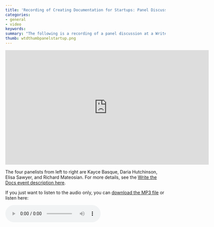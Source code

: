 ```yaml
---
title: 'Recording of Creating Documentation for Startups: Panel Discussion &mdash; Write the Docs San Francisco'
categories:
- general
- video
keywords: 
summary: "The following is a recording of a panel discussion at a Write the Docs San Francisco meetup held Dec 17, 2015. The topic is on creating documentation for startups."
thumb: wtdthumbpanelstartup.png
---
```


<iframe width="640" height="360" src="https://www.youtube.com/embed/ZMc_GAg1i3A" frameborder="0" allowfullscreen></iframe>

The four panelists from left to right are Kayce Basque, Daria Hutchinson, Elisa Sawyer, and Richard Mateosian. For more details, see the [Write the Docs event description here](http://www.meetup.com/Write-the-Docs/events/226495517/).

If you just want to listen to the audio only, you can <a href="http://www.podtrac.com/pts/redirect.mp3/idratherassets.com/podcasts/wtdstartuppanel.mp3" alt="Creating documentation for startups: Panel discussion">download the MP3 file</a> or listen here:

<p><audio controls="controls"><source src="http://www.podtrac.com/pts/redirect.mp3/idratherassets.com/podcasts/wtdstartuppanel.mp3" type="audio/mpeg" /></audio></p>